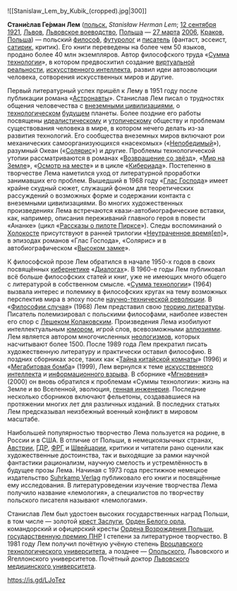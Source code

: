 ![[Stanislaw_Lem_by_Kubik_(cropped).jpg|300]]

**Стани́слав Ге́рман Лем** ([польск.](https://ru.wikipedia.org/wiki/Польский_язык) *Stanisław Herman Lem*; [12 сентября](https://ru.wikipedia.org/wiki/12_сентября) [1921](https://ru.wikipedia.org/wiki/1921), [Львов](https://ru.wikipedia.org/wiki/Львов), [Львовское воеводство](https://ru.wikipedia.org/wiki/Львовское_воеводство), [Польша](https://ru.wikipedia.org/wiki/Польская_Республика_(1918—1939)) — [27 марта](https://ru.wikipedia.org/wiki/27_марта) [2006](https://ru.wikipedia.org/wiki/2006), [Краков](https://ru.wikipedia.org/wiki/Краков), [Польша](https://ru.wikipedia.org/wiki/Польша)) — польский [философ](https://ru.wikipedia.org/wiki/Философ), [футуролог](https://ru.wikipedia.org/wiki/Футуролог) и [писатель](https://ru.wikipedia.org/wiki/Писатель) (фантаст, эссеист, [сатирик](https://ru.wikipedia.org/wiki/Сатирик), критик). Его книги переведены на более чем 50 языков, продано более 40 млн экземпляров. Автор философского труда «[Сумма технологии](https://ru.wikipedia.org/wiki/Сумма_технологии)», в котором предвосхитил создание [виртуальной реальности](https://ru.wikipedia.org/wiki/Виртуальная_реальность), [искусственного интеллекта](https://ru.wikipedia.org/wiki/Искусственный_интеллект), развил идеи автоэволюции человека, сотворения искусственных миров и другие.

Первый литературный успех пришёл к Лему в 1951 году после публикации романа «[Астронавты](https://ru.wikipedia.org/wiki/Астронавты_(роман))». Станислав Лем писал о трудностях общения человечества с [внеземными цивилизациями](https://ru.wikipedia.org/wiki/Внеземная_цивилизация), о [технологическом](https://ru.wikipedia.org/wiki/Технологический_уклад) [будущем](https://ru.wikipedia.org/wiki/Будущее) планеты. Более поздние его работы посвящены [идеалистическому](https://ru.wikipedia.org/wiki/Идеализм) и [утопическому](https://ru.wikipedia.org/wiki/Утопия) обществу и проблемам существования человека в мире, в котором нечего делать из-за развития технологий. Его сообщества внеземных миров включают рои механических самоорганизующихся «насекомых» («[Непобедимый](https://ru.wikipedia.org/wiki/Непобедимый_(роман))»), разумный Океан («[Солярис](https://ru.wikipedia.org/wiki/Солярис_(роман))») и другие. Проблемы технологической утопии рассматриваются в романах «[Возвращение со звёзд](https://ru.wikipedia.org/wiki/Возвращение_со_звёзд)», «[Мир на Земле](https://ru.wikipedia.org/wiki/Мир_на_Земле)», «[Осмотр на месте](https://ru.wikipedia.org/wiki/Осмотр_на_месте)» и в цикле «[Кибериада](https://ru.wikipedia.org/wiki/Кибериада)». Постепенно в творчестве Лема наметился уход от литературной проработки занимавших его проблем. Вышедший в 1968 году «[Глас Господа](https://ru.wikipedia.org/wiki/Глас_Господа)» имеет крайне скудный сюжет, служащий фоном для теоретических рассуждений о возможных форме и содержании контакта с внеземными цивилизациями. Во многих художественных произведениях Лема встречаются квази-автобиографические вставки, как, например, описания переживаний главного героя в повести «Ананке» (цикл «[Рассказы о пилоте Пирксе](https://ru.wikipedia.org/wiki/Рассказы_о_пилоте_Пирксе)»). Следы воспоминаний о [Холокосте](https://ru.wikipedia.org/wiki/Холокост) присутствуют в ранней трилогии «[Неутраченное время](https://ru.wikipedia.org/w/index.php?title=Неутраченное_время&action=edit&redlink=1)[[en\]](https://en.wikipedia.org/wiki/Czas_nieutracony)», в эпизодах романов «Глас Господа», «Солярис» и в автобиографическом «[Высоком замке](https://ru.wikipedia.org/wiki/Высокий_замок_(роман))».

К философской прозе Лем обратился в начале 1950-х годов в своих посвящённых [кибернетике](https://ru.wikipedia.org/wiki/Кибернетика) «[Диалогах](https://ru.wikipedia.org/wiki/Диалоги)». В 1960-е годы Лем публиковал всё больше философских статей и книг, уже не имеющих много общего с литературой в собственном смысле. «[Сумма технологии](https://ru.wikipedia.org/wiki/Сумма_технологии)» (1964) вызвала интерес и полемику в философских кругах на тему возможных перспектив мира в эпоху после [научно-технической революции](https://ru.wikipedia.org/wiki/Научно-техническая_революция). В «[Философии случая](https://ru.wikipedia.org/wiki/Философия_случая)» (1968) Лем представил свою [теорию литературы](https://ru.wikipedia.org/wiki/Литературная_теория). Писатель полемизировал с польскими философами, наиболее известен его спор с [Лешеком Колаковским](https://ru.wikipedia.org/wiki/Колаковский,_Лешек). Произведения Лема изобилуют интеллектуальным [юмором](https://ru.wikipedia.org/wiki/Юмор), игрой слов, всевозможными [аллюзиями](https://ru.wikipedia.org/wiki/Аллюзия). Лем является автором многочисленных [неологизмов](https://ru.wikipedia.org/w/index.php?title=Неологизмы_Станислава_Лема&action=edit&redlink=1), которых насчитывают более 1500. После 1989 года Лем прекратил писать художественную литературу и практически оставил философию. В поздних сборниках эссе, таких как «[Тайна китайской комнаты](https://ru.wikipedia.org/w/index.php?title=Тайна_китайской_комнаты_(сборник_эссе)&action=edit&redlink=1)» (1996) и «[Мегабитовая бомба](https://ru.wikipedia.org/w/index.php?title=Мегабитовая_бомба&action=edit&redlink=1)» (1999), Лем вернулся к теме [искусственного интеллекта](https://ru.wikipedia.org/wiki/Искусственный_интеллект) и [информационного взрыва](https://ru.wikipedia.org/wiki/Информационный_взрыв). В сборнике «[Мгновения](https://ru.wikipedia.org/w/index.php?title=Мгновения_(сборник_эссе)&action=edit&redlink=1)» (2000) он вновь обратился к проблемам «Суммы технологии»: жизнь на Земле и во Вселенной, эволюция, [генная инженерия](https://ru.wikipedia.org/wiki/Генная_инженерия). Последние несколько сборников включают фельетоны, создававшиеся на протяжении многих лет для различных изданий. В последних статьях Лем предсказывал неизбежный военный конфликт в мировом масштабе.

Наибольшей популярностью творчество Лема пользуется на родине, в России и в США. В отличие от Польши, в немецкоязычных странах, [Австрии](https://ru.wikipedia.org/wiki/Австрия), [ГДР](https://ru.wikipedia.org/wiki/ГДР), [ФРГ](https://ru.wikipedia.org/wiki/Федеративная_Республика_Германии_(1949—1990)) и [Швейцарии](https://ru.wikipedia.org/wiki/Швейцария), критики и читатели рано оценили как художественные достоинства, так и выходящие за рамки научной фантастики рационализм, научную смелость и устремлённость в будущее прозы Лема. Начиная с 1973 года престижное немецкое издательство [Suhrkamp Verlag](https://ru.wikipedia.org/wiki/Suhrkamp_Verlag) публиковало его книги и посвящённые ему исследования. В литературоведении изучение творчества Лема получило название «лемология», а специалистов по творчеству польского писателя называют «лемологами».

Станислав Лем был удостоен высоких государственных наград Польши, в том числе — золотой [крест Заслуги](https://ru.wikipedia.org/wiki/Крест_Заслуги_(Польша)), [Орден Белого орла](https://ru.wikipedia.org/wiki/Орден_Белого_орла_(Польша)), командорский и офицерский кресты [Ордена Возрождения Польши](https://ru.wikipedia.org/wiki/Орден_Возрождения_Польши), [государственную премию ПНР](https://ru.wikipedia.org/w/index.php?title=Государственная_премия_ПНР&action=edit&redlink=1) I степени за литературное творчество. В 1981 году Лем получил почётную учёную степень [Вроцлавского технологического университета](https://ru.wikipedia.org/wiki/Вроцлавский_технологический_университет), а позднее — [Опольского](https://ru.wikipedia.org/wiki/Опольский_университет), Львовского и Ягеллонского университетов. Почётный доктор [Львовского медицинского университета](https://ru.wikipedia.org/wiki/Львовский_национальный_медицинский_университет_имени_Данила_Галицкого).  

https://is.gd/LJoTez 